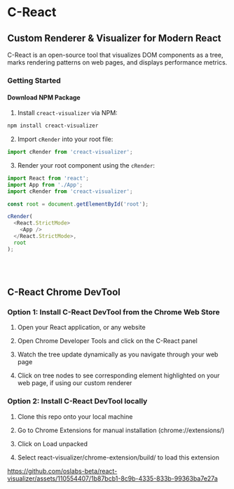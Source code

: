 # C-React

## Custom Renderer & Visualizer for Modern React

C-React is an open-source tool that visualizes DOM components as a tree, marks rendering patterns on web pages, and displays performance metrics.

### Getting Started

#### Download NPM Package

1. Install `creact-visualizer` via NPM:

```sh
npm install creact-visualizer
```

2. Import `cRender` into your root file:

```js
import cRender from 'creact-visualizer';
```

3. Render your root component using the `cRender`:

```js
import React from 'react';
import App from './App';
import cRender from 'creact-visualizer';

const root = document.getElementById('root');

cRender(
  <React.StrictMode>
    <App />
  </React.StrictMode>,
  root
);
```

<br>
<br>

## C-React Chrome DevTool

### Option 1: Install C-React DevTool from the Chrome Web Store

1. Open your React application, or any website

2. Open Chrome Developer Tools and click on the C-React panel

3. Watch the tree update dynamically as you navigate through your web page

4. Click on tree nodes to see corresponding element highlighted on your web page, if using our custom renderer

### Option 2: Install C-React DevTool locally

1. Clone this repo onto your local machine

2. Go to Chrome Extensions for manual installation (chrome://extensions/)

3. Click on Load unpacked

4. Select react-visualizer/chrome-extension/build/ to load this extension

https://github.com/oslabs-beta/react-visualizer/assets/110554407/1b87bcb1-8c9b-4335-833b-99363ba7e27a

